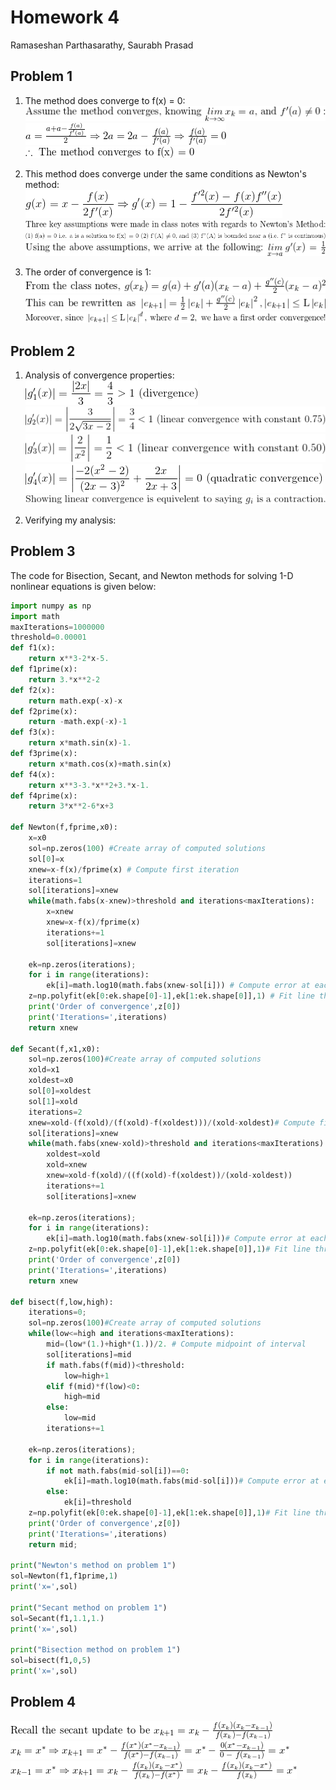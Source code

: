 # Homework 4
Ramaseshan Parthasarathy, Saurabh Prasad

## Problem 1

1. The method does converge to f(x) = 0:    
    <img src = "../hw-4/img/p1a1.gif">  
    <img src = "../hw-4/img/p1a2.gif">  
    <img src = "../hw-4/img/p1a3.gif">  

2. This method does converge under the same conditions as Newton's method:  
    <img src = "../hw-4/img/p1b1.gif">    
    <img src = "../hw-4/img/p1b2.gif">    
    <img src = "../hw-4/img/p1b3.gif">   
    <img src = "../hw-4/img/p1b4.gif">   

3. The order of convergence is 1:  
    <img src = "../hw-4/img/p1c1.gif">    
    <img src = "../hw-4/img/p1c2.gif">    
    <img src = "../hw-4/img/p1c3.gif">  


## Problem 2

1. Analysis of convergence properties:  
    <img src = "../hw-4/img/p2g1.gif">        
    <img src = "../hw-4/img/p2g2.gif">      
    <img src = "../hw-4/img/p2g3.gif">   
    <img src = "../hw-4/img/p2g4.gif">  
    <img src = "../hw-4/img/p2-1-blurb.gif">  

2. Verifying my analysis:   


## Problem 3

The code for Bisection, Secant, and Newton methods for solving 1-D nonlinear equations is given below:

```python
import numpy as np
import math
maxIterations=1000000
threshold=0.00001
def f1(x):
	return x**3-2*x-5.
def f1prime(x):
	return 3.*x**2-2
def f2(x):
	return math.exp(-x)-x
def f2prime(x):
	return -math.exp(-x)-1
def f3(x):
	return x*math.sin(x)-1.
def f3prime(x):
	return x*math.cos(x)+math.sin(x)
def f4(x):
	return x**3-3.*x**2+3.*x-1.
def f4prime(x):
	return 3*x**2-6*x+3

def Newton(f,fprime,x0):
	x=x0
	sol=np.zeros(100) #Create array of computed solutions
	sol[0]=x
	xnew=x-f(x)/fprime(x) # Compute first iteration
	iterations=1
	sol[iterations]=xnew
	while(math.fabs(x-xnew)>threshold and iterations<maxIterations):
		x=xnew
		xnew=x-f(x)/fprime(x)
		iterations+=1
		sol[iterations]=xnew
	
	ek=np.zeros(iterations);
	for i in range(iterations):
		ek[i]=math.log10(math.fabs(xnew-sol[i])) # Compute error at each iteration
	z=np.polyfit(ek[0:ek.shape[0]-1],ek[1:ek.shape[0]],1) # Fit line through (x,y)->(log|e(k)|,log|e(k+1)|)
	print('Order of convergence',z[0])
	print('Iterations=',iterations)
	return xnew
	
def Secant(f,x1,x0):
	sol=np.zeros(100)#Create array of computed solutions
	xold=x1
	xoldest=x0
	sol[0]=xoldest
	sol[1]=xold
	iterations=2
	xnew=xold-(f(xold)/(f(xold)-f(xoldest)))/(xold-xoldest)# Compute first iteration
	sol[iterations]=xnew
	while(math.fabs(xnew-xold)>threshold and iterations<maxIterations):
		xoldest=xold
		xold=xnew
		xnew=xold-f(xold)/((f(xold)-f(xoldest))/(xold-xoldest))
		iterations+=1
		sol[iterations]=xnew

	ek=np.zeros(iterations);
	for i in range(iterations):
		ek[i]=math.log10(math.fabs(xnew-sol[i]))# Compute error at each iteration
	z=np.polyfit(ek[0:ek.shape[0]-1],ek[1:ek.shape[0]],1)# Fit line thru (x,y)->(log|e(k)|,log|e(k+1)|)
	print('Order of convergence',z[0])
	print('Iterations=',iterations)
	return xnew

def bisect(f,low,high):
	iterations=0;
	sol=np.zeros(100)#Create array of computed solutions
	while(low<=high and iterations<maxIterations):
		mid=(low*(1.)+high*(1.))/2. # Compute midpoint of interval
		sol[iterations]=mid
		if math.fabs(f(mid))<threshold:
			low=high+1
		elif f(mid)*f(low)<0:
			high=mid
		else:
			low=mid
		iterations+=1

	ek=np.zeros(iterations);
	for i in range(iterations):
		if not math.fabs(mid-sol[i])==0:
			ek[i]=math.log10(math.fabs(mid-sol[i]))# Compute error at each iteration
		else:
			ek[i]=threshold
	z=np.polyfit(ek[0:ek.shape[0]-1],ek[1:ek.shape[0]],1)# Fit line through (x,y)->(log|e(k)|,log|e(k+1)|)
	print('Order of convergence',z[0])
	print('Iterations=',iterations)
	return mid;

print("Newton's method on problem 1")
sol=Newton(f1,f1prime,1)
print('x=',sol)

print("Secant method on problem 1")
sol=Secant(f1,1.1,1.)
print('x=',sol)

print("Bisection method on problem 1")
sol=bisect(f1,0,5)
print('x=',sol)
```

## Problem 4

<img src = "../hw-4/img/p4-1.gif">        
<img src = "../hw-4/img/p4-2.gif">      
<img src = "../hw-4/img/p4-3.gif">      
